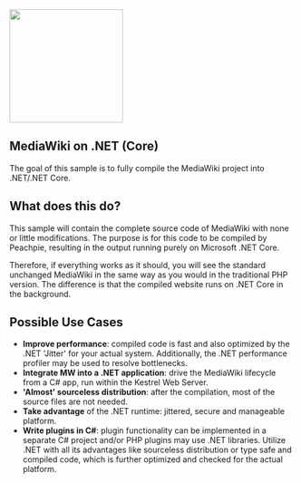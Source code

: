 <img src="https://www.rosehosting.com/blog/wp-content/uploads/2015/04/mediawiki.png" width="200"/>

## MediaWiki on .NET (Core)  
The goal of this sample is to fully compile the MediaWiki project into .NET/.NET Core.

## What does this do?

This sample will contain the complete source code of MediaWiki with none or little  modifications. The purpose is for this code to be compiled by Peachpie, resulting in the output running purely on Microsoft .NET Core. 

Therefore, if everything works as it should, you will see the standard unchanged MediaWiki in the same way as you would in the traditional PHP version. The difference is that the compiled website runs on .NET Core in the background. 

## Possible Use Cases

- **Improve performance**: compiled code is fast and also optimized by the .NET 'Jitter' for your actual system. Additionally, the .NET performance profiler may be used to resolve bottlenecks.
- **Integrate MW into a .NET application**: drive the MediaWiki lifecycle from a C# app, run within the Kestrel Web Server.
- **'Almost' sourceless distribution**: after the compilation, most of the source files are not needed.
- **Take advantage** of the .NET runtime: jittered, secure and manageable platform.
- **Write plugins in C#**: plugin functionality can be implemented in a separate C# project and/or PHP plugins may use .NET libraries. Utilize .NET with all its advantages like sourceless distribution or type safe and compiled code, which is further optimized and checked for the actual platform.
